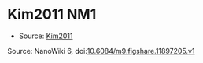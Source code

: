 <a name="material" />

# Kim2011 NM1
<script type="application/ld+json">
  {
    "@context": "https://schema.org/",
    "@type": "ChemicalSubstance",
    "@id": "https://egonw.github.io/nanowiki/nanowiki293.html#material",
    "http://purl.org/dc/terms/conformsTo":
      {
        "@type": "CreativeWork",
        "@id": "https://bioschemas.org/profiles/ChemicalSubstance/0.4-RELEASE/"
      },
    "identfier": "293",
    "name": "Kim2011 NM1",
    "url": "https://egonw.github.io/nanowiki/nanowiki293.html#material",
    "sameAs": "http://127.0.0.1/mediawiki/index.php/Special:URIResolver/Kim2011_NM1"
  }
</script>


* Source: [Kim2011](articleKim2011.md)


Source: NanoWiki 6, doi:[10.6084/m9.figshare.11897205.v1](https://doi.org/10.6084/m9.figshare.11897205.v1)
